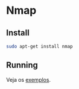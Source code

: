 # Nmap

## Install

```bash
sudo apt-get install nmap
```

## Running

Veja os [exemplos](https://www.geeksforgeeks.org/nmap-command-in-linux-with-examples/).


